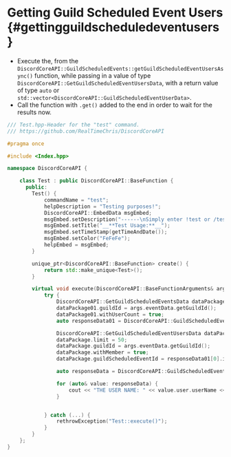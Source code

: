 Getting Guild Scheduled Event Users {#gettingguildscheduledeventusers}
============
- Execute the, from the `DiscordCoreAPI::GuildScheduledEvents::getGuildScheduledEventUsersAsync()` function, while passing in a value of type `DiscordCoreAPI::GetGuildScheduledEventUsersData`, with a return value of type `auto` or `std::vector<DiscordCoreAPI::GuildScheduledEventUserData>`.
- Call the function with `.get()` added to the end in order to wait for the results now.

```cpp
/// Test.hpp-Header for the "test" command.
/// https://github.com/RealTimeChris/DiscordCoreAPI

#pragma once

#include <Index.hpp>

namespace DiscordCoreAPI {

	class Test : public DiscordCoreAPI::BaseFunction {
	  public:
		Test() {
			commandName = "test";
			helpDescription = "Testing purposes!";
			DiscordCoreAPI::EmbedData msgEmbed;
			msgEmbed.setDescription("------\nSimply enter !test or /test!\n------");
			msgEmbed.setTitle("__**Test Usage:**__");
			msgEmbed.setTimeStamp(getTimeAndDate());
			msgEmbed.setColor("FeFeFe");
			helpEmbed = msgEmbed;
		}

		unique_ptr<DiscordCoreAPI::BaseFunction> create() {
			return std::make_unique<Test>();
		}

		virtual void execute(DiscordCoreAPI::BaseFunctionArguments& args) {
			try {
				DiscordCoreAPI::GetGuildScheduledEventsData dataPackage01;
				dataPackage01.guildId = args.eventData.getGuildId();
				dataPackage01.withUserCount = true;
				auto responseData01 = DiscordCoreAPI::GuildScheduledEvents::getGuildScheduledEventsAsync(dataPackage01).get();

				DiscordCoreAPI::GetGuildScheduledEventUsersData dataPackage;
				dataPackage.limit = 50;
				dataPackage.guildId = args.eventData.getGuildId();
				dataPackage.withMember = true;
				dataPackage.guildScheduledEventId = responseData01[0].id;

				auto responseData = DiscordCoreAPI::GuildScheduledEvents::getGuildScheduledEventUsersAsync(dataPackage).get();

				for (auto& value: responseData) {
					cout << "THE USER NAME: " << value.user.userName << endl;
				}


			} catch (...) {
				rethrowException("Test::execute()");
			}
		}
	};
}
```
